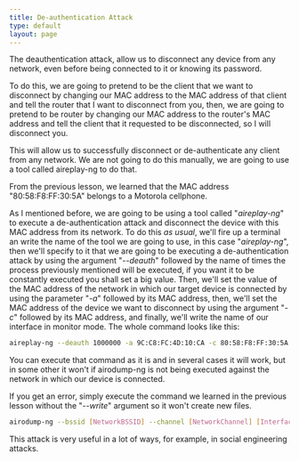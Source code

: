 ```yaml
---
title: De-authentication Attack
type: default
layout: page
---
```


The deauthentication attack, allow us to disconnect any device from any network,
even before being connected to it or knowing its password.

To do this, we are going to pretend to be the client that we want to disconnect
by changing our MAC address to the MAC address of that client and tell the
router that I want to disconnect from you, then, we are going to pretend to be
router by changing our MAC address to the router's MAC address and tell the
client that it requested to be disconnected, so I will disconnect you.

This will allow us to successfully disconnect or de-authenticate any client from
any network. We are not going to do this manually, we are going to use a tool
called aireplay-ng to do that.

From the previous lesson, we learned that the MAC address "80:58:F8:FF:30:5A"
belongs to a Motorola cellphone.

As I mentioned before, we are going to be using a tool called "_aireplay-ng_" to
execute a de-authentication attack and disconnect the device with this MAC
address from its network. To do this _as usual_, we'll fire up a terminal an
write the name of the tool we are going to use, in this case "_aireplay-ng_",
then we'll specify to it that we are going to be executing a de-authentication
attack by using the argument "_--deauth_" followed by the name of times the
process previously mentioned will be executed, if you want it to be constantly
executed you shall set a big value. Then, we'll set the value of the MAC address
of the network in which our target device is connected by using the parameter
"_-a_" followed by its MAC address, then, we'll set the MAC address of the
device we want to disconnect by using the argument "_-c_" followed by its MAC
address, and finally, we'll write the name of our interface in monitor mode. The
whole command looks like this:

```bash
aireplay-ng --deauth 1000000 -a 9C:C8:FC:4D:10:CA -c 80:58:F8:FF:30:5A wlp2s0
```

You can execute that command as it is and in several cases it will work, but in
some other it won't if airodump-ng is not being executed against the network in
which our device is connected.

If you get an error, simply execute the command we learned in the previous
lesson without the "_--write_" argument so it won't create new files.

```bash
airodump-ng --bssid [NetworkBSSID] --channel [NetworkChannel] [InterfaceInMonitorMode]
```

This attack is very useful in a lot of ways, for example, in social engineering
attacks.
